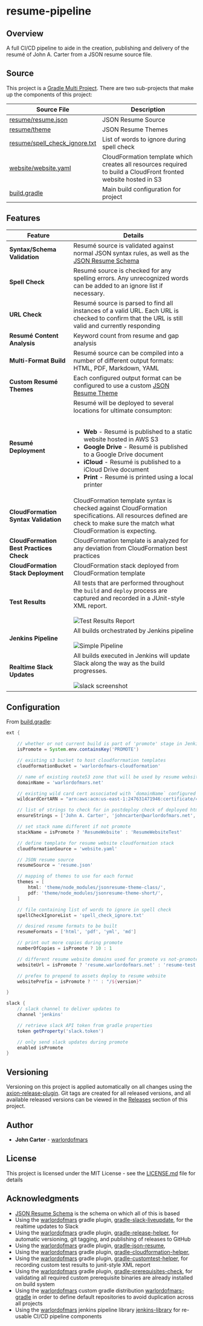 
# resume-pipeline

## Overview

A full CI/CD pipeline to aide in the creation, publishing and delivery of the resumé of John A. Carter from a JSON resume source file.

## Source

This project is a [Gradle Multi Project](https://docs.gradle.org/current/userguide/multi_project_builds.html).  There are two sub-projects that make up the components of this project:

| Source File                              | Description        |
|------------------------------------------|---------------------
| [resume/resume.json](resume/resume.json) | JSON Resume Source |
| [resume/theme](resume/theme)             | JSON Resume Themes |
| [resume/spell_check_ignore.txt](resume/spell_check_ignore.txt) | List of words to ignore during spell check
| [website/website.yaml](website/website.yaml) | CloudFormation template which creates all resources required to build a CloudFront fronted website hosted in S3 |
| [build.gradle](build.gradle) | Main build configuration for project



## Features

| Feature | Details |
|---------|---------|
| **Syntax/Schema Validation** | Resumé source is validated against normal JSON syntax rules, as well as the [JSON Resume Schema](https://jsonresume.org/schema/) |
| **Spell Check** | Resumé source is checked for any spelling errors.  Any unrecognized words can be added to an ignore list if necessary.
| **URL Check** | Resumé source is parsed to find all instances of a valid URL.  Each URL is checked to confirm that the URL is still valid and currently responding
| **Resumé Content Analysis** | Keyword count from resume and gap analysis
| **Multi-Format Build** | Resumé source can be compiled into a number of different output formats:  HTML, PDF, Markdown, YAML
| **Custom Resumé Themes** | Each configured output format can be configured to use a custom [JSON Resume Theme](https://jsonresume.org/themes/)
| **Resumé Deployment** | Resumé will be deployed to several locations for ultimate consumpton: <br/><br/><ul><li>**Web** -  Resumé is published to a static website hosted in AWS S3</li><li>**Google Drive** - Resumé is published to a Google Drive document</li><li>**iCloud** - Resumé is published to a iCloud Drive document</li><li>**Print** - Resumé is printed using a local printer</li>
| **CloudFormation Syntax Validation** | CloudFormation template syntax is checked against CloudFormation specifications.  All resources defined are check to make sure the match what CloudFormation is expecting.
| **CloudFormation Best Practices Check** | CloudFormation template is analyzed for any deviation from CloudFormation best practices
| **CloudFormation Stack Deployment** | CloudFormation stack deployed from CloudFormation template
| **Test Results** | All tests that are performed throughout the `build` and `deploy` process are captured and recorded in a JUnit-style XML report.<br/><br/>![Test Results Report](https://i.imgur.com/2e8GdDF.png) |
| **Jenkins Pipeline** | All builds orchestrated by Jenkins pipeline <br/><br/>![Simple Pipeline](https://i.imgur.com/ZaVIgzy.png)
| **Realtime Slack Updates** | All builds executed in Jenkins will update Slack along the way as the build progresses. <br/><br/> ![slack screenshot](https://i.imgur.com/AmrJprI.gif)

## Configuration

From [build.gradle](build.gradle):

```gradle
ext {

    // whether or not current build is part of 'promote' stage in Jenkins pipeline
    isPromote = System.env.containsKey('PROMOTE')

    // existing s3 bucket to host cloudforrmation templates
    cloudformationBucket = 'warlordofmars-cloudformation'

    // name of existing route53 zone that will be used by resume website
    domainName = 'warlordofmars.net'

    // existing wild card cert associated with `domainName` configured above
    wildcardCertARN = "arn:aws:acm:us-east-1:247631471946:certificate/471106fc-e3dd-4e0b-a20f-010a6e326283"

    // list of strings to check for in postdeploy check of deployed html resume
    ensureStrings = ['John A. Carter', 'johncarter@warlordofmars.net', '(770) 598-7096']

    // set stack name different if not promote
    stackName = isPromote ? 'ResumeWebsite' : 'ResumeWebsiteTest'

    // define template for resume website cloudformation stack
    cloudformationSource = 'website.yaml'

    // JSON resume source
    resumeSource = 'resume.json'

    // mapping of themes to use for each format
    themes = [
        html: 'theme/node_modules/jsonresume-theme-class/',
        pdf: 'theme/node_modules/jsonresume-theme-short/',
    ]

    // file containing list of words to ignore in spell check
    spellCheckIgnoreList = 'spell_check_ignore.txt'

    // desired resume formats to be built
    resumeFormats = ['html', 'pdf', 'yml', 'md']

    // print out more copies during promote
    numberOfCopies = isPromote ? 10 : 1

    // different resume website domains used for promote vs not-promote
    websiteUrl = isPromote ? 'resume.warlordofmars.net' : 'resume-test.warlordofmars.net'

    // prefex to prepend to assets deploy to resume website
    websitePrefix = isPromote ? '' : "/${version}"

}

slack {
    // slack channel to deliver updates to
    channel 'jenkins'

    // retrieve slack API token from gradle properties
    token getProperty('slack.token')

    // only send slack updates during promote
    enabled isPromote
}
```

## Versioning

Versioning on this project is applied automatically on all changes using the [axion-release-plugin](https://github.com/allegro/axion-release-plugin).  Git tags are created for all released versions, and all available released versions can be viewed in the [Releases](https://github.com/warlordofmars/gradle-json-resume/releases) section of this project.

## Author

* **John Carter** - [warlordofmars](https://github.com/warlordofmars)

## License

This project is licensed under the MIT License - see the [LICENSE.md](LICENSE.md) file for details

## Acknowledgments

* [JSON Resume Schema](https://jsonresume.org/schema/) is the schema on which all of this is based
* Using the [warlordofmars](https://github.com/warlordofmars) gradle plugin, [gradle-slack-liveupdate](https://github.com/warlordofmars/gradle-slack-liveupdate), for the realtime updates to Slack
* Using the [warlordofmars](https://github.com/warlordofmars) gradle plugin, [gradle-release-helper](https://github.com/warlordofmars/gradle-release-helper), for automatic versioning, git tagging, and publishing of releases to GitHub
* Using the [warlordofmars](https://github.com/warlordofmars) gradle plugin, [gradle-json-resume](https://github.com/warlordofmars/gradle-json-resume),
* Using the [warlordofmars](https://github.com/warlordofmars) gradle plugin, [gradle-cloudformation-helper](https://github.com/warlordofmars/gradle-cloudformation-helper),
* Using the [warlordofmars](https://github.com/warlordofmars) gradle plugin, [gradle-customtest-helper](https://github.com/warlordofmars/gradle-customtest-helper), for recording custom test results to junit-style XML report
* Using the [warlordofmars](https://github.com/warlordofmars) gradle plugin, [gradle-prerequisites-check](https://github.com/warlordofmars/gradle-prerequisites-check), for validating all required custom prerequisite binaries are already installed on build system
* Using the [warlordofmars](https://github.com/warlordofmars) custom gradle distribution [warlordofmars-gradle](https://github.com/warlordofmars/warlordofmars-gradle) in order to define default repositories to avoid duplication across all projects
* Using the [warlordofmars](https://github.com/warlordofmars) jenkins pipeline library [jenkins-library](https://github.com/warlordofmars/jenkins-library) for re-usable CI/CD pipeline components